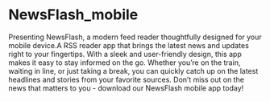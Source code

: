 # NewsFlash_mobile
Presenting NewsFlash, a modern feed reader thoughtfully designed for your mobile device.A RSS reader app that brings the latest news and updates right to your fingertips. With a sleek and user-friendly design, this app makes it easy to stay informed on the go. Whether you’re on the train, waiting in line, or just taking a break, you can quickly catch up on the latest headlines and stories from your favorite sources. Don’t miss out on the news that matters to you - download our NewsFlash mobile app today!
